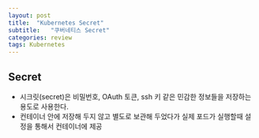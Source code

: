 ```yaml
---
layout: post
title:  "Kubernetes Secret"
subtitle:   "쿠버네티스 Secret"
categories: review
tags: Kubernetes
---
```


## Secret
- 시크릿(secret)은 비밀번호, OAuth 토큰, ssh 키 같은 민감한 정보들을 저장하는 용도로 사용한다.
- 컨테이너 안에 저장해 두지 않고 별도로 보관해 두었다가 실제 포드가 실행할때 설정을 통해서 컨테이너에 제공
